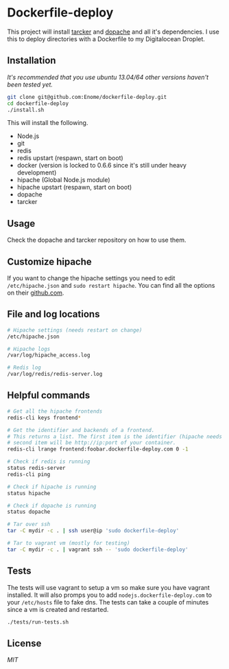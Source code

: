 # Dockerfile-deploy

This project will install [tarcker](http://github.com/enome/tarcker) and [dopache](https://github.com/enome/dopache) and all it's dependencies. I use this to deploy directories with a Dockerfile to my Digitalocean Droplet.

## Installation

*It's recommended that you use ubuntu 13.04/64 other versions haven't been tested yet.*

```sh
git clone git@github.com:Enome/dockerfile-deploy.git
cd dockerfile-deploy
./install.sh
```

This will install the following.

- Node.js
- git
- redis
- redis upstart (respawn, start on boot)
- docker (version is locked to 0.6.6 since it's still under heavy development)
- hipache (Global Node.js module)
- hipache upstart (respawn, start on boot)
- dopache
- tarcker

## Usage

Check the dopache and tarcker repository on how to use them. 

## Customize hipache

If you want to change the hipache settings you need to edit `/etc/hipache.json` and `sudo restart hipache`. You can find all the options on their [github.com](https://github.com/dotcloud/hipache).

## File and log locations

```sh
# Hipache settings (needs restart on change)
/etc/hipache.json 

# Hipache logs
/var/log/hipache_access.log

# Redis log
/var/log/redis/redis-server.log
```

## Helpful commands

```sh
# Get all the hipache frontends
redis-cli keys frontend*

# Get the identifier and backends of a frontend.
# This returns a list. The first item is the identifier (hipache needs this) 
# second item will be http://ip:port of your container.
redis-cli lrange frontend:foobar.dockerfile-deploy.com 0 -1

# Check if redis is running
status redis-server
redis-cli ping

# Check if hipache is running
status hipache

# Check if dopache is running
status dopache

# Tar over ssh
tar -C mydir -c . | ssh user@ip 'sudo dockerfile-deploy'

# Tar to vagrant vm (mostly for testing)
tar -C mydir -c . | vagrant ssh -- 'sudo dockerfile-deploy'
```

## Tests

The tests will use vagrant to setup a vm so make sure you have vagrant installed. It will also promps you to add `nodejs.dockerfile-deploy.com` to your `/etc/hosts` file to fake dns. The tests can take a couple of minutes since a vm is created and restarted.

```sh
./tests/run-tests.sh
```

## License

*MIT*
